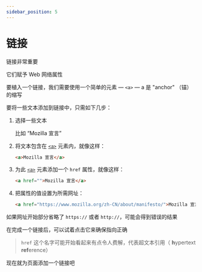 ```yaml
---
sidebar_position: 5
---
```


# 链接

链接非常重要

它们赋予 Web 网络属性

要植入一个链接，我们需要使用一个简单的元素 — `<a>` — a 是 "anchor" （锚）的缩写

要将一些文本添加到链接中，只需如下几步：

1. 选择一些文本

   比如 “Mozilla 宣言”

2. 将文本包含在 [`<a>`](https://developer.mozilla.org/zh-CN/docs/Web/HTML/Element/a) 元素内，就像这样：

   ```html
   <a>Mozilla 宣言</a>
   ```

3. 为此 [`<a>`](https://developer.mozilla.org/zh-CN/docs/Web/HTML/Element/a) 元素添加一个 `href` 属性，就像这样：

   ```html
   <a href="">Mozilla 宣言</a>
   ```

4. 把属性的值设置为所需网址：

   ```html
   <a href="https://www.mozilla.org/zh-CN/about/manifesto/">Mozilla 宣言</a>
   ```

如果网址开始部分省略了 `https://` 或者 `http://`，可能会得到错误的结果

在完成一个链接后，可以试着点击它来确保指向正确

> `href` 这个名字可能开始看起来有点令人费解，代表超文本引用（ **h**ypertext **ref**erence）

现在就为页面添加一个链接吧